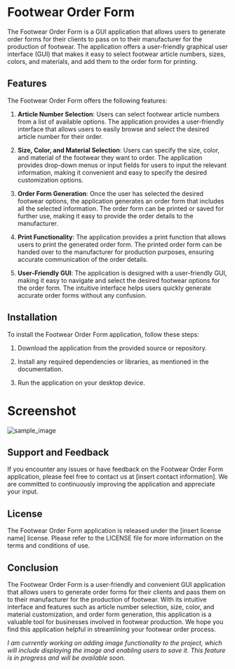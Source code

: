 # Footwear Order Form

The Footwear Order Form is a GUI application that allows users to generate order forms for their clients to pass on to their manufacturer for the production of footwear. The application offers a user-friendly graphical user interface (GUI) that makes it easy to select footwear article numbers, sizes, colors, and materials, and add them to the order form for printing.

## Features

The Footwear Order Form offers the following features:

1. **Article Number Selection**: Users can select footwear article numbers from a list of available options. The application provides a user-friendly interface that allows users to easily browse and select the desired article number for their order.

2. **Size, Color, and Material Selection**: Users can specify the size, color, and material of the footwear they want to order. The application provides drop-down menus or input fields for users to input the relevant information, making it convenient and easy to specify the desired customization options.

3. **Order Form Generation**: Once the user has selected the desired footwear options, the application generates an order form that includes all the selected information. The order form can be printed or saved for further use, making it easy to provide the order details to the manufacturer.

4. **Print Functionality**: The application provides a print function that allows users to print the generated order form. The printed order form can be handed over to the manufacturer for production purposes, ensuring accurate communication of the order details.

5. **User-Friendly GUI**: The application is designed with a user-friendly GUI, making it easy to navigate and select the desired footwear options for the order form. The intuitive interface helps users quickly generate accurate order forms without any confusion.

## Installation

To install the Footwear Order Form application, follow these steps:

1. Download the application from the provided source or repository.

2. Install any required dependencies or libraries, as mentioned in the documentation.

3. Run the application on your desktop device.

# Screenshot

![sample_image](https://user-images.githubusercontent.com/87111556/230733986-7ee203c3-6f24-4faf-b5b8-fb61518c59c1.png)


## Support and Feedback

If you encounter any issues or have feedback on the Footwear Order Form application, please feel free to contact us at [insert contact information]. We are committed to continuously improving the application and appreciate your input.

## License

The Footwear Order Form application is released under the [insert license name] license. Please refer to the LICENSE file for more information on the terms and conditions of use.

## Conclusion

The Footwear Order Form is a user-friendly and convenient GUI application that allows users to generate order forms for their clients and pass them on to their manufacturer for the production of footwear. With its intuitive interface and features such as article number selection, size, color, and material customization, and order form generation, this application is a valuable tool for businesses involved in footwear production. We hope you find this application helpful in streamlining your footwear order process.



*I am currently working on adding image functionality to the project, which will include displaying the image and enabling users to save it. This feature is in progress and will be available soon.*
